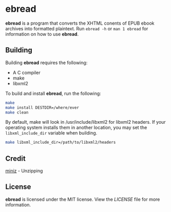 # ebread
**ebread** is a program that converts the XHTML conents of EPUB ebook archives
into formatted plaintext. Run `ebread -h` or `man 1 ebread` for information on
how to use **ebread**.

## Building
Building **ebread** requires the following:
* A C compiler
* make
* libxml2

To build and install **ebread**, run the following:
```bash
make
make install DESTDIR=/where/ever
make clean
```
By default, make will look in /usr/include/libxml2 for libxml2 headers. If your
operating system installs them in another location, you may set the
`libxml_include_dir` variable when building.
```bash
make libxml_include_dir=/path/to/libxml2/headers
```

## Credit
[miniz](https://github.com/richgel999/miniz) - Unzipping

## License
**ebread** is licensed under the MIT license. View the *LICENSE* file for more
information.
